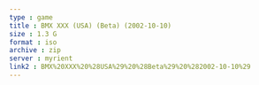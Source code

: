 ```yaml
---
type : game
title : BMX XXX (USA) (Beta) (2002-10-10)
size : 1.3 G
format : iso
archive : zip
server : myrient
link2 : BMX%20XXX%20%28USA%29%20%28Beta%29%20%282002-10-10%29
---
```

